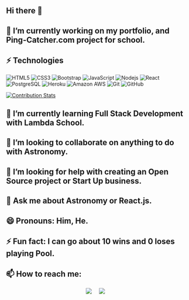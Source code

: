 ## Hi there 👋

## 🔭 I’m currently working on my portfolio, and Ping-Catcher.com project for school.


## ⚡ Technologies
![HTML5](https://img.shields.io/badge/-HTML5-E34F26?style=flat-square&logo=html5&logoColor=white)
![CSS3](https://img.shields.io/badge/-CSS3-1572B6?style=flat-square&logo=css3)
![Bootstrap](https://img.shields.io/badge/-Bootstrap-563D7C?style=flat-square&logo=bootstrap)
![JavaScript](https://img.shields.io/badge/-JavaScript-black?style=flat-square&logo=javascript)
![Nodejs](https://img.shields.io/badge/-Nodejs-black?style=flat-square&logo=Node.js)
![React](https://img.shields.io/badge/-React-black?style=flat-square&logo=react)
![PostgreSQL](https://img.shields.io/badge/-PostgreSQL-336791?style=flat-square&logo=postgresql)
![Heroku](https://img.shields.io/badge/-Heroku-430098?style=flat-square&logo=heroku)
![Amazon AWS](https://img.shields.io/badge/Amazon%20AWS-232F3E?style=flat-square&logo=amazon-aws)
![Git](https://img.shields.io/badge/-Git-black?style=flat-square&logo=git)
![GitHub](https://img.shields.io/badge/-GitHub-181717?style=flat-square&logo=github)


[![Contribution Stats](https://github-contribution-stats.vercel.app/api/?username=eric-santos)](https://github.com/eric-santos/github-contribution-stats/)


## 🌱 I’m currently learning Full Stack Development with Lambda School.

## 👯 I’m looking to collaborate on anything to do with Astronomy.

## 🤔 I’m looking for help with creating an Open Source project or Start Up business.

## 💬 Ask me about Astronomy or React.js.

## 😄 Pronouns: Him, He.

## ⚡ Fun fact: I can go about 10 wins and 0 loses playing Pool.

## 📫 How to reach me: 
<p align="center">
<a target="_blank"href="https://www.linkedin.com/in/ericsantos01/"><img src="https://img.shields.io/badge/linkedin-%230077B5.svg?&style=for-the-badge&logo=linkedin&logoColor=white" /></a>&nbsp;&nbsp;&nbsp;&nbsp;
<a href="mailto:eric.santos.dev?subject=Hello%20Ileri,%20From%20Github"><img src="https://img.shields.io/badge/gmail-%23D14836.svg?&style=for-the-badge&logo=gmail&logoColor=white" /></a>&nbsp;&nbsp;&nbsp;&nbsp;
</p>




<!--
**eric-santos/eric-santos** is a ✨ _special_ ✨ repository because its `README.md` (this file) appears on your GitHub profile.
